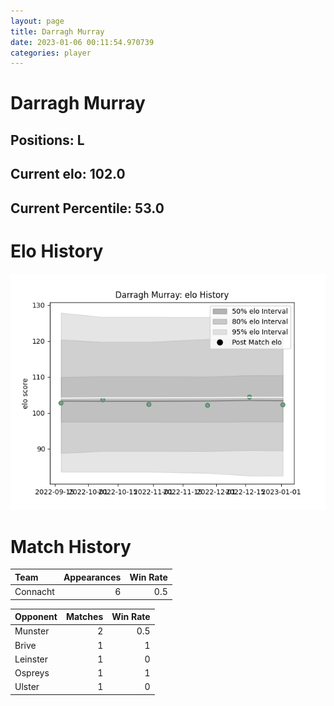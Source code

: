 ```yaml
---  
layout: page  
title: Darragh Murray  
date: 2023-01-06 00:11:54.970739  
categories: player  
---
```

# Darragh Murray

## Positions: L

## Current elo: 102.0

## Current Percentile: 53.0

# Elo History


![elo history](history_DarraghMurray.png)
# Match History


| Team     |   Appearances |   Win Rate |
|:---------|--------------:|-----------:|
| Connacht |             6 |        0.5 |

| Opponent   |   Matches |   Win Rate |
|:-----------|----------:|-----------:|
| Munster    |         2 |        0.5 |
| Brive      |         1 |        1   |
| Leinster   |         1 |        0   |
| Ospreys    |         1 |        1   |
| Ulster     |         1 |        0   |